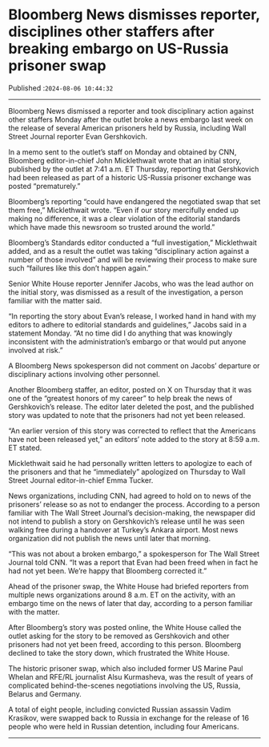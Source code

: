 # Bloomberg News dismisses reporter, disciplines other staffers after breaking embargo on US-Russia prisoner swap

Published :`2024-08-06 10:44:32`

---

Bloomberg News dismissed a reporter and took disciplinary action against other staffers Monday after the outlet broke a news embargo last week on the release of several American prisoners held by Russia, including Wall Street Journal reporter Evan Gershkovich.

In a memo sent to the outlet’s staff on Monday and obtained by CNN, Bloomberg editor-in-chief John Micklethwait wrote that an initial story, published by the outlet at 7:41 a.m. ET Thursday, reporting that Gershkovich had been released as part of a historic US-Russia prisoner exchange was posted “prematurely.”

Bloomberg’s reporting “could have endangered the negotiated swap that set them free,” Micklethwait wrote. “Even if our story mercifully ended up making no difference, it was a clear violation of the editorial standards which have made this newsroom so trusted around the world.”

Bloomberg’s Standards editor conducted a “full investigation,” Micklethwait added, and as a result the outlet was taking “disciplinary action against a number of those involved” and will be reviewing their process to make sure such “failures like this don’t happen again.”

Senior White House reporter Jennifer Jacobs, who was the lead author on the initial story, was dismissed as a result of the investigation, a person familiar with the matter said.

“In reporting the story about Evan’s release, I worked hand in hand with my editors to adhere to editorial standards and guidelines,” Jacobs said in a statement Monday. “At no time did I do anything that was knowingly inconsistent with the administration’s embargo or that would put anyone involved at risk.”

A Bloomberg News spokesperson did not comment on Jacobs’ departure or disciplinary actions involving other personnel.

Another Bloomberg staffer, an editor, posted on X on Thursday that it was one of the “greatest honors of my career” to help break the news of Gershkovich’s release. The editor later deleted the post, and the published story was updated to note that the prisoners had not yet been released.

“An earlier version of this story was corrected to reflect that the Americans have not been released yet,” an editors’ note added to the story at 8:59 a.m. ET stated.

Micklethwait said he had personally written letters to apologize to each of the prisoners and that he “immediately” apologized on Thursday to Wall Street Journal editor-in-chief Emma Tucker.

News organizations, including CNN, had agreed to hold on to news of the prisoners’ release so as not to endanger the process. According to a person familiar with The Wall Street Journal’s decision-making, the newspaper did not intend to publish a story on Gershkovich’s release until he was seen walking free during a handover at Turkey’s Ankara airport. Most news organization did not publish the news until later that morning.

“This was not about a broken embargo,” a spokesperson for The Wall Street Journal told CNN. “It was a report that Evan had been freed when in fact he had not yet been. We’re happy that Bloomberg corrected it.”

Ahead of the prisoner swap, the White House had briefed reporters from multiple news organizations around 8 a.m. ET on the activity, with an embargo time on the news of later that day, according to a person familiar with the matter.

After Bloomberg’s story was posted online, the White House called the outlet asking for the story to be removed as Gershkovich and other prisoners had not yet been freed, according to this person. Bloomberg declined to take the story down, which frustrated the White House.

The historic prisoner swap, which also included former US Marine Paul Whelan and RFE/RL journalist Alsu Kurmasheva, was the result of years of complicated behind-the-scenes negotiations involving the US, Russia, Belarus and Germany.

A total of eight people, including convicted Russian assassin Vadim Krasikov, were swapped back to Russia in exchange for the release of 16 people who were held in Russian detention, including four Americans.

---

